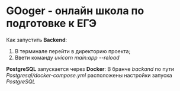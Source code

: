 # GOoger - онлайн школа по подготовке к ЕГЭ

Как запустить **Backend**:
1) В терминале перейти в директорию проекта;
2) Ввети команду _uvicorn main:app --reload_

**PostgreSQL** запускается через **Docker**:
В бранче _backand_ по пути _Postgresql/docker-compose.yml_ расположены настройки запуска _PostgreSQL_
